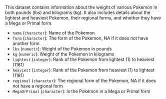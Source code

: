This dataset contains information about the weight of various Pokemon in both pounds (lbs) and kilograms (kg).
It also includes details about the lightest and heaviest Pokemon, their regional forms, and whether they have a Mega or Primal form.
- `name` (`character`): Name of the Pokemon
- `form` (`character`): The form of the Pokemon, NA if it does not have another form
- `lbs` (`numeric`): Weight of the Pokemon in pounds
- `kg` (`numeric`): Weight of the Pokemon in kilograms
- `lightest` (`integer`): Rank of the Pokemon from lightest (1) to heaviest (1181)
- `heaviest` (`integer`): Rank of the Pokemon from heaviest (1) to lightest (1181)
- `regional` (`character`): The regional form of the Pokemon, NA if it does not have a regional form
- `MegaOrPrimal` (`character`): Is the Pokémon in a Mega or Primal form

